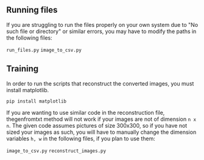 ## Running files
If you are struggling to run the files properly on your own system due to "No such file or directory" or similar errors, you may have to modify the paths in the following files:

```run_files.py```
```image_to_csv.py```

## Training
In order to run the scripts that reconstruct the converted images, you must install matplotlib.

```pip install matplotlib```

If you are wanting to use similar code in the reconstruction file, thegenfromtxt method will not work if your images are not of dimension `n x n`. The given code assumes pictures of size 300x300, so if you have not sized your images as such, you will have to manually change the dimension variables `h, w` in the following files, if you plan to use them:

```image_to_csv.py```
```reconstruct_images.py```